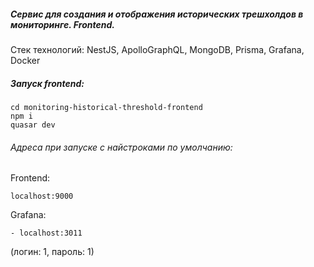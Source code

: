 ##### Сервис для создания и отображения исторических трешхолдов в мониторинге. Frontend.

Стек технологий: NestJS, ApolloGraphQL, MongoDB, Prisma, Grafana, Docker

##### Запуск frontend:

```
cd monitoring-historical-threshold-frontend
npm i
quasar dev
```

###### Адреса при запуске с найстроками по умолчанию:
Frontend:
```
localhost:9000
```

Grafana:
```
- localhost:3011
```
(логин: 1, пароль: 1)
